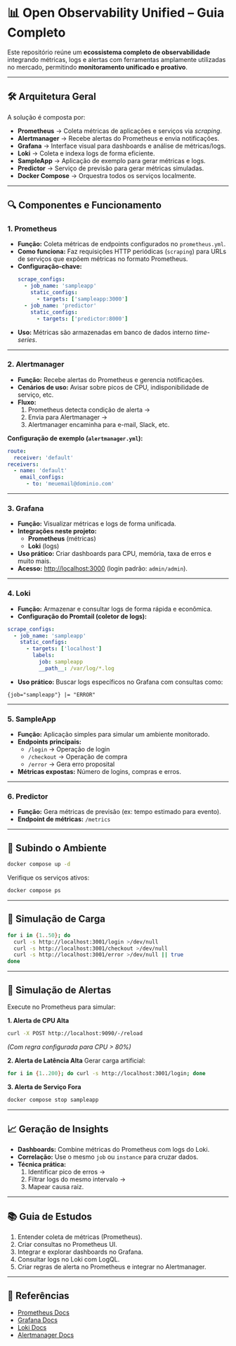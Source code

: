 
# 📊 Open Observability Unified – Guia Completo

Este repositório reúne um **ecossistema completo de observabilidade** integrando métricas, logs e alertas com ferramentas amplamente utilizadas no mercado, permitindo **monitoramento unificado e proativo**.

---

## 🛠️ Arquitetura Geral

A solução é composta por:
- **Prometheus** → Coleta métricas de aplicações e serviços via *scraping*.
- **Alertmanager** → Recebe alertas do Prometheus e envia notificações.
- **Grafana** → Interface visual para dashboards e análise de métricas/logs.
- **Loki** → Coleta e indexa logs de forma eficiente.
- **SampleApp** → Aplicação de exemplo para gerar métricas e logs.
- **Predictor** → Serviço de previsão para gerar métricas simuladas.
- **Docker Compose** → Orquestra todos os serviços localmente.

---

## 🔍 Componentes e Funcionamento

### 1. **Prometheus**
- **Função:** Coleta métricas de endpoints configurados no `prometheus.yml`.
- **Como funciona:** Faz requisições HTTP periódicas (`scraping`) para URLs de serviços que expõem métricas no formato Prometheus.
- **Configuração-chave:**
  ```yaml
  scrape_configs:
    - job_name: 'sampleapp'
      static_configs:
        - targets: ['sampleapp:3000']
    - job_name: 'predictor'
      static_configs:
        - targets: ['predictor:8000']
  ```
- **Uso:** Métricas são armazenadas em banco de dados interno *time-series*.

---

### 2. **Alertmanager**
- **Função:** Recebe alertas do Prometheus e gerencia notificações.
- **Cenários de uso:** Avisar sobre picos de CPU, indisponibilidade de serviço, etc.
- **Fluxo:**  
  1. Prometheus detecta condição de alerta →  
  2. Envia para Alertmanager →  
  3. Alertmanager encaminha para e-mail, Slack, etc.

**Configuração de exemplo (`alertmanager.yml`):**
```yaml
route:
  receiver: 'default'
receivers:
  - name: 'default'
    email_configs:
      - to: 'meuemail@dominio.com'
```

---

### 3. **Grafana**
- **Função:** Visualizar métricas e logs de forma unificada.
- **Integrações neste projeto:**
  - **Prometheus** (métricas)
  - **Loki** (logs)
- **Uso prático:** Criar dashboards para CPU, memória, taxa de erros e muito mais.
- **Acesso:** [http://localhost:3000](http://localhost:3000) (login padrão: `admin/admin`).

---

### 4. **Loki**
- **Função:** Armazenar e consultar logs de forma rápida e econômica.
- **Configuração do Promtail (coletor de logs):**
```yaml
scrape_configs:
  - job_name: 'sampleapp'
    static_configs:
      - targets: ['localhost']
        labels:
          job: sampleapp
          __path__: /var/log/*.log
```
- **Uso prático:** Buscar logs específicos no Grafana com consultas como:
```logql
{job="sampleapp"} |= "ERROR"
```

---

### 5. **SampleApp**
- **Função:** Aplicação simples para simular um ambiente monitorado.
- **Endpoints principais:**
  - `/login` → Operação de login
  - `/checkout` → Operação de compra
  - `/error` → Gera erro proposital
- **Métricas expostas:** Número de logins, compras e erros.

---

### 6. **Predictor**
- **Função:** Gera métricas de previsão (ex: tempo estimado para evento).
- **Endpoint de métricas:** `/metrics`

---

## 🚀 Subindo o Ambiente

```bash
docker compose up -d
```

Verifique os serviços ativos:
```bash
docker compose ps
```

---

## 📡 Simulação de Carga

```bash
for i in {1..50}; do
  curl -s http://localhost:3001/login >/dev/null
  curl -s http://localhost:3001/checkout >/dev/null
  curl -s http://localhost:3001/error >/dev/null || true
done
```

---

## 🔔 Simulação de Alertas

Execute no Prometheus para simular:

**1. Alerta de CPU Alta**
```bash
curl -X POST http://localhost:9090/-/reload
```
*(Com regra configurada para CPU > 80%)*

**2. Alerta de Latência Alta**
Gerar carga artificial:
```bash
for i in {1..200}; do curl -s http://localhost:3001/login; done
```

**3. Alerta de Serviço Fora**
```bash
docker compose stop sampleapp
```

---

## 📈 Geração de Insights
- **Dashboards:** Combine métricas do Prometheus com logs do Loki.
- **Correlação:** Use o mesmo `job` ou `instance` para cruzar dados.
- **Técnica prática:**  
  1. Identificar pico de erros →  
  2. Filtrar logs do mesmo intervalo →  
  3. Mapear causa raiz.

---

## 📚 Guia de Estudos
1. Entender coleta de métricas (Prometheus).
2. Criar consultas no Prometheus UI.
3. Integrar e explorar dashboards no Grafana.
4. Consultar logs no Loki com LogQL.
5. Criar regras de alerta no Prometheus e integrar no Alertmanager.

---

## 📌 Referências
- [Prometheus Docs](https://prometheus.io/docs/)
- [Grafana Docs](https://grafana.com/docs/)
- [Loki Docs](https://grafana.com/docs/loki/)
- [Alertmanager Docs](https://prometheus.io/docs/alerting/latest/alertmanager/)
